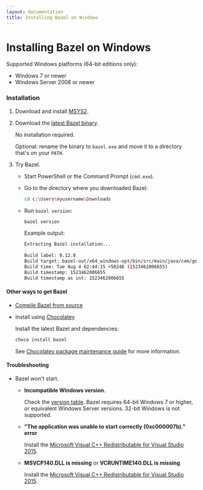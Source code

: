 ```yaml
---
layout: documentation
title: Installing Bazel on Windows
---
```


# <a name="windows"></a>Installing Bazel on Windows

Supported Windows platforms (64-bit editions only):

*  Windows 7 or newer
*  Windows Server 2008 or newer

### Installation

1.  Download and install [MSYS2](https://msys2.github.io/).

2.  Download the [latest Bazel binary](https://github.com/bazelbuild/bazel/releases).

    No installation required.

    Optional: rename the binary to `bazel.exe` and move it to a directory that's on your `PATH`.

3.  Try Bazel.

    *    Start PowerShell or the Command Prompt (`cmd.exe`).

    *    Go to the directory where you downloaded Bazel:
         ```sh
         cd c:\Users\myusername\Downloads
         ```

    *    Run `bazel version`:
         ```sh
         bazel version
         ```
         Example output:
         ```sh
         Extracting Bazel installation...
         .
         Build label: 0.12.0
         Build target: bazel-out/x64_windows-opt/bin/src/main/java/com/google/devtools/build/lib/bazel/BazelServer_deploy.jar
         Build time: Tue Aug 4 02:44:15 +50246 (1523462006655)
         Build timestamp: 1523462006655
         Build timestamp as int: 1523462006655
         ```

#### Other ways to get Bazel

*   [Compile Bazel from source](install-compile-source.html)

*   Install using [Chocolatey](https://chocolatey.org)

    Install the latest Bazel and dependencies:

    ```sh
    choco install bazel
    ```

    See [Chocolatey package maintenance guide](https://bazel.build/windows-chocolatey-maintenance.html) for more
information.

#### Troubleshooting

*   Bazel won't start.

    -   **Incompatible Windows version**.
    
        Check the <a href="https://msdn.microsoft.com/en-us/library/windows/desktop/ms724832(v=vs.85).aspx">version table</a>. Bazel requires 64-bit Windows 7 or higher, or equivalent Windows Server versions. 32-bit Windows is not supported.

    -   **"The application was unable to start correctly (0xc000007b)." error**
    
        Install the [Microsoft Visual C++ Redistributable for Visual Studio 2015](https://www.microsoft.com/en-us/download/details.aspx?id=48145).
        
    -   **MSVCP140.DLL is missing** or **VCRUNTIME140.DLL is missing**
    
        Install the [Microsoft Visual C++ Redistributable for Visual Studio 2015](https://www.microsoft.com/en-us/download/details.aspx?id=48145).

